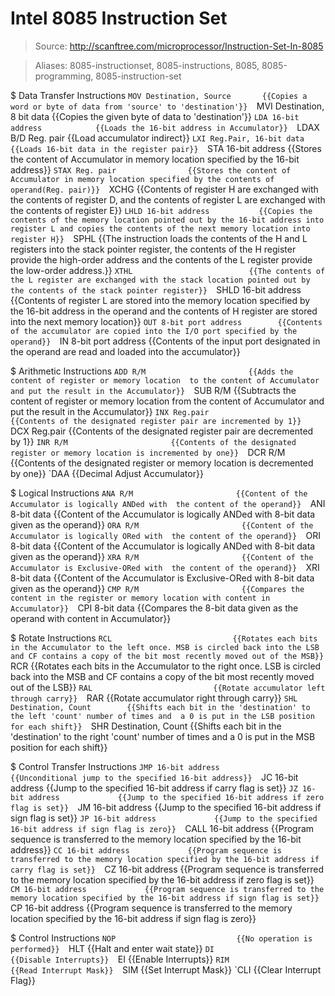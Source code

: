 # Intel 8085 Instruction Set

> Source: http://scanftree.com/microprocessor/Instruction-Set-In-8085

> Aliases: 8085-instructionset, 8085-instructions, 8085, 8085-programming, 8085-instruction-set

$ Data Transfer Instructions
    `MOV Destination, Source       {{Copies a word or byte of data from 'source' to 'destination'}} 
    `MVI Destination, 8 bit data   {{Copies the given byte of data  to 'destination'}} 
    `LDA 16-bit address            {{Loads the 16-bit address in Accumulator}} 
    `LDAX B/D Reg. pair            {{Load accumulator indirect}} 
    `LXI Reg.Pair, 16-bit data     {{Loads 16-bit data in the register pair}} 
    `STA 16-bit address            {{Stores the content of Accumulator in memory location specified by the 16-bit address}} 
    `STAX Reg. pair                {{Stores the content of Accumulator in memory location specified by the contents of operand(Reg. pair)}} 
    `XCHG                          {{Contents of register H are exchanged with the contents of register D, and the contents of register L are exchanged with the contents of register E}} 
    `LHLD 16-bit address           {{Copies the contents of the memory location pointed out by the 16-bit address into register L and copies the contents of the next memory location into register H}} 
    `SPHL                          {{The instruction loads the contents of the H and L registers into the stack pointer register, the contents of the H register provide the high-order address and the contents of the L register provide the low-order address.}} 
    `XTHL                          {{The contents of the L register are exchanged with the stack location pointed out by the contents of the stack pointer register}} 
    `SHLD 16-bit address           {{Contents of register L are stored into the memory location specified by the 16-bit address in the operand and the contents of H register are stored into the next memory location}} 
    `OUT 8-bit port address        {{Contents of the accumulator are copied into the I/O port specified by the operand}} 
    `IN 8-bit port address         {{Contents of the input port designated in the operand are read and loaded into the accumulator}} 

$ Arithmetic Instructions
    `ADD R/M                       {{Adds the content of register or memory location  to the content of Accumulator and put the result in the Accumulator}} 
    `SUB R/M                       {{Subtracts the content of register or memory location  from the content of Accumulator and put the result in the Accumulator}} 
    `INX Reg.pair                  {{Contents of the designated register pair are incremented by 1}} 
    `DCX Reg.pair                  {{Contents of the designated register pair are decremented by 1}} 
    `INR R/M                       {{Contents of the designated register or memory location is incremented by one}} 
    `DCR R/M                       {{Contents of the designated register or memory location  is decremented by one}} 
    `DAA                           {{Decimal Adjust Accumulator}} 

$ Logical Instructions
    `ANA R/M                       {{Content of the Accumulator is logically ANDed with  the content of the operand}} 
    `ANI 8-bit data                {{Content of the Accumulator is logically ANDed with 8-bit data given as the operand}} 
    `ORA R/M                       {{Content of the Accumulator is logically ORed with  the content of the operand}} 
    `ORI 8-bit data                {{Content of the Accumulator is logically ANDed with 8-bit data given as the operand}} 
    `XRA R/M                       {{Content of the Accumulator is Exclusive-ORed with  the content of the operand}} 
    `XRI 8-bit data                {{Content of the Accumulator is Exclusive-ORed with  8-bit data given as the operand}} 
    `CMP R/M                       {{Compares the content in the register or memory location with content in Accumulator}} 
    `CPI 8-bit data                {{Compares the 8-bit data given as the operand with content in Accumulator}} 

$ Rotate Instructions
    `RCL                           {{Rotates each bits in the Accumulator to the left once. MSB is circled back into the LSB and CF contains a copy of the bit most recently moved out of the MSB}} 
    `RCR                           {{Rotates each bits in the Accumulator to the right once. LSB is circled back into the MSB and CF contains a copy of the bit most recently moved out of the LSB}} 
    `RAL                           {{Rotate accumulator left through carry}} 
    `RAR                           {{Rotate accumulator right through carry}} 
    `SHL Destination, Count        {{Shifts each bit in the 'destination' to the left 'count' number of times and  a 0 is put in the LSB position for each shift}} 
    `SHR Destination, Count        {{Shifts each bit in the 'destination' to the right 'count' number of times and  a 0 is put in the MSB position for each shift}} 

$ Control Transfer Instructions
    `JMP 16-bit address            {{Unconditional jump to the specified 16-bit address}} 
    `JC 16-bit address             {{Jump to the specified 16-bit address if carry flag is set}} 
    `JZ 16-bit address             {{Jump to the specified 16-bit address if zero flag is set}} 
    `JM 16-bit address             {{Jump to the specified 16-bit address if sign flag is set}} 
    `JP 16-bit address             {{Jump to the specified 16-bit address if sign flag is zero}} 
    `CALL 16-bit address           {{Program sequence is transferred to the memory location specified by the 16-bit address}} 
    `CC 16-bit address             {{Program sequence is transferred to the memory location specified by the 16-bit address if carry flag is set}} 
    `CZ 16-bit address             {{Program sequence is transferred to the memory location specified by the 16-bit address if zero flag is set}} 
    `CM 16-bit address             {{Program sequence is transferred to the memory location specified by the 16-bit address if sign flag is set}} 
    `CP 16-bit address             {{Program sequence is transferred to the memory location specified by the 16-bit address if sign flag is zero}} 

$ Control Instructions
    `NOP                           {{No operation is performed}} 
    `HLT                           {{Halt and enter wait state}} 
    `DI                            {{Disable Interrupts}} 
    `EI                            {{Enable Interrupts}} 
    `RIM                           {{Read Interrupt Mask}} 
    `SIM                           {{Set Interrupt Mask}} 
    `CLI                           {{Clear Interrupt Flag}} 

